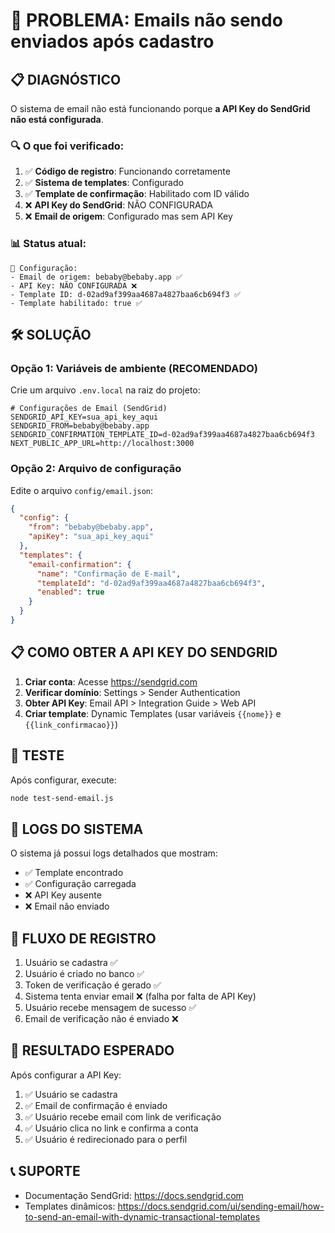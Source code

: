 # 🚨 PROBLEMA: Emails não sendo enviados após cadastro

## 📋 DIAGNÓSTICO

O sistema de email não está funcionando porque **a API Key do SendGrid não está configurada**.

### 🔍 O que foi verificado:

1. ✅ **Código de registro**: Funcionando corretamente
2. ✅ **Sistema de templates**: Configurado
3. ✅ **Template de confirmação**: Habilitado com ID válido
4. ❌ **API Key do SendGrid**: NÃO CONFIGURADA
5. ❌ **Email de origem**: Configurado mas sem API Key

### 📊 Status atual:

```
📧 Configuração:
- Email de origem: bebaby@bebaby.app ✅
- API Key: NÃO CONFIGURADA ❌
- Template ID: d-02ad9af399aa4687a4827baa6cb694f3 ✅
- Template habilitado: true ✅
```

## 🛠️ SOLUÇÃO

### Opção 1: Variáveis de ambiente (RECOMENDADO)

Crie um arquivo `.env.local` na raiz do projeto:

```env
# Configurações de Email (SendGrid)
SENDGRID_API_KEY=sua_api_key_aqui
SENDGRID_FROM=bebaby@bebaby.app
SENDGRID_CONFIRMATION_TEMPLATE_ID=d-02ad9af399aa4687a4827baa6cb694f3
NEXT_PUBLIC_APP_URL=http://localhost:3000
```

### Opção 2: Arquivo de configuração

Edite o arquivo `config/email.json`:

```json
{
  "config": {
    "from": "bebaby@bebaby.app",
    "apiKey": "sua_api_key_aqui"
  },
  "templates": {
    "email-confirmation": {
      "name": "Confirmação de E-mail",
      "templateId": "d-02ad9af399aa4687a4827baa6cb694f3",
      "enabled": true
    }
  }
}
```

## 📋 COMO OBTER A API KEY DO SENDGRID

1. **Criar conta**: Acesse https://sendgrid.com
2. **Verificar domínio**: Settings > Sender Authentication
3. **Obter API Key**: Email API > Integration Guide > Web API
4. **Criar template**: Dynamic Templates (usar variáveis `{{nome}}` e `{{link_confirmacao}}`)

## 🧪 TESTE

Após configurar, execute:

```bash
node test-send-email.js
```

## 📝 LOGS DO SISTEMA

O sistema já possui logs detalhados que mostram:

- ✅ Template encontrado
- ✅ Configuração carregada
- ❌ API Key ausente
- ❌ Email não enviado

## 🔄 FLUXO DE REGISTRO

1. Usuário se cadastra ✅
2. Usuário é criado no banco ✅
3. Token de verificação é gerado ✅
4. Sistema tenta enviar email ❌ (falha por falta de API Key)
5. Usuário recebe mensagem de sucesso ✅
6. Email de verificação não é enviado ❌

## 🎯 RESULTADO ESPERADO

Após configurar a API Key:

1. ✅ Usuário se cadastra
2. ✅ Email de confirmação é enviado
3. ✅ Usuário recebe email com link de verificação
4. ✅ Usuário clica no link e confirma a conta
5. ✅ Usuário é redirecionado para o perfil

## 📞 SUPORTE

- Documentação SendGrid: https://docs.sendgrid.com
- Templates dinâmicos: https://docs.sendgrid.com/ui/sending-email/how-to-send-an-email-with-dynamic-transactional-templates 